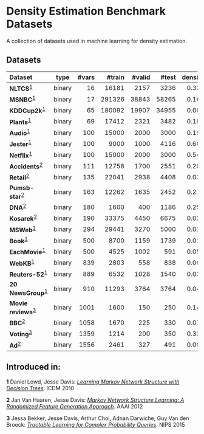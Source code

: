 # Density Estimation Benchmark Datasets

A collection of datasets used in machine learning for density
estimation.

## Datasets

|Dataset | type | #vars | #train | #valid | #test | density | abbrv |
|:------|:---:|---:|---:|---:|---:|---:|---:|
|**NLTCS**<sup id="a1">[1](#f1)</sup>| binary | 16 | 16181 | 2157 | 3236 | 0.332|`NLTCS`|
|**MSNBC**<sup id="a1">[1](#f1)</sup>| binary | 17 | 291326 | 38843 | 58265 | 0.166|`msnbc`|
|**KDDCup2k**<sup id="a1">[1](#f1)</sup>| binary | 65 | 180092 | 19907 | 34955 | 0.008|`kdd`|
|**Plants**<sup id="a1">[1](#f1)</sup>| binary | 69 | 17412 | 2321 | 3482 | 0.180|`plants`|
|**Audio**<sup id="a1">[1](#f1)</sup>| binary | 100 | 15000 | 2000 | 3000 | 0.199|`baudio`|
|**Jester**<sup id="a1">[1](#f1)</sup>| binary | 100 | 9000 | 1000 | 4116 | 0.608|`jester`|
|**Netflix**<sup id="a1">[1](#f1)</sup>| binary | 100 | 15000 | 2000 | 3000 | 0.541|`bnetflix`|
|**Accidents**<sup id="a1">[2](#f2)</sup>| binary | 111 | 12758 | 1700 | 2551 | 0.291|`accidents`|
|**Retail**<sup id="a2">[2](#f2)</sup>| binary | 135 | 22041 | 2938 | 4408 | 0.024|`tretail`|
|**Pumsb-star**<sup id="a2">[2](#f2)</sup>| binary | 163 | 12262 | 1635 | 2452 | 0.270|`pumsb_star`|
|**DNA**<sup id="a2">[2](#f2)</sup>| binary | 180 | 1600 | 400 | 1186 | 0.253|`dna`|
|**Kosarek**<sup id="a2">[2](#f2)</sup>| binary | 190 | 33375 | 4450 | 6675 | 0.020|`kosarek`|
|**MSWeb**<sup id="a1">[1](#f1)</sup>| binary | 294 | 29441 | 3270 | 5000 | 0.010|`MSWeb`|
|**Book**<sup id="a1">[1](#f1)</sup>| binary | 500 | 8700 | 1159 | 1739 | 0.016|`book`|
|**EachMovie**<sup id="a1">[1](#f1)</sup>| binary | 500 | 4525 | 1002 | 591 | 0.059|`tmovie`|
|**WebKB**<sup id="a1">[1](#f1)</sup>| binary | 839 | 2803 | 558 | 838 | 0.064|`cwebkb`|
|**Reuters-52**<sup id="a1">[1](#f1)</sup>| binary | 889 | 6532 | 1028 | 1540 | 0.036|`cr52`|
|**20 NewsGroup**<sup id="a1">[1](#f1)</sup>| binary | 910 | 11293 | 3764 | 3764 | 0.049|`c20ng`|
|**Movie reviews**<sup id="a1">[3](#f3)</sup>| binary | 1001 | 1600 | 150 | 250 | 0.140 |`moviereview`|
|**BBC**<sup id="a2">[2](#f2)</sup>| binary | 1058 | 1670 | 225 | 330 | 0.078|`bbc`|
|**Voting**<sup id="a1">[3](#f3)</sup>| binary | 1359 | 1214 | 200| 350| 0.333|`voting`|
|**Ad**<sup id="a2">[2](#f2)</sup>| binary | 1556 | 2461 | 327 | 491 | 0.008|`ad`|


## Introduced in:

<b id="f1">1</b> Daniel Lowd, Jesse Davis: [*Learning Markov Network
Structure with Decision Trees*][Lowd2010]. ICDM 2010

<b id="f2">2</b> Jan Van Haaren, Jesse Davis: [*Markov Network
Structure Learning: A Randomized Feature Generation Approach*][VanHaaren2012]. AAAI 2012

<b id="f3">3</b> Jessa Bekker, Jesse Davis, Arthur Choi, Adnan Darwiche, Guy Van den Broeck: [*Tractable Learning 
for Complex Probability Queries*][Bekker2015]. NIPS 2015

[Lowd2010]: http://ix.cs.uoregon.edu/~lowd/icdm10lowd.pdf
[VanHaaren2012]: http://www.aaai.org/ocs/index.php/AAAI/AAAI12/paper/viewFile/5107/5534
[Bekker2015]: https://lirias.kuleuven.be/bitstream/123456789/513299/4/nips15_cr.pdf
